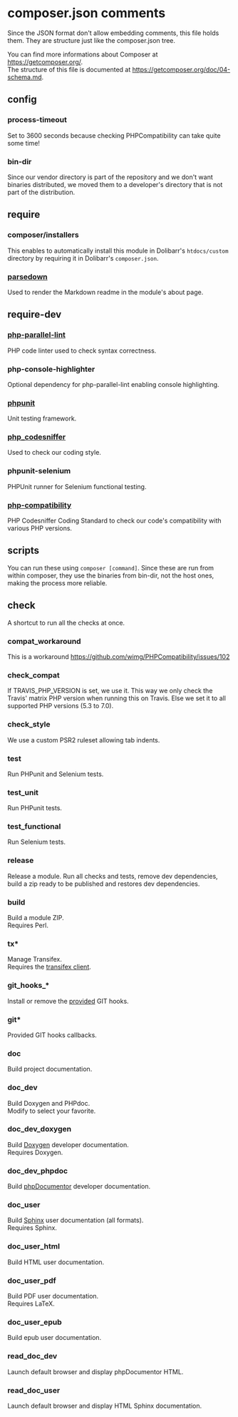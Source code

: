 # composer.json comments
Since the JSON format don't allow embedding comments, this file holds them.
They are structure just like the composer.json tree.

You can find more informations about Composer at https://getcomposer.org/.  
The structure of this file is documented at https://getcomposer.org/doc/04-schema.md. 

## config
### process-timeout
Set to 3600 seconds because checking PHPCompatibility can take quite some time!

### bin-dir
Since our vendor directory is part of the repository and we
don't want binaries distributed, we moved them to a developer's
directory that is not part of the distribution.

## require
### composer/installers
This enables to automatically install this module in Dolibarr's ```htdocs/custom``` directory by requiring it in Dolibarr's ```composer.json```.

### [parsedown](http://parsedown.org/)
Used to render the Markdown readme in the module's about page.

## require-dev
### [php-parallel-lint](https://github.com/JakubOnderka/PHP-Parallel-Lint)
PHP code linter used to check syntax correctness.

### php-console-highlighter
Optional dependency for php-parallel-lint enabling console highlighting.

### [phpunit](https://phpunit.de/)
Unit testing framework.

### [php_codesniffer](https://github.com/squizlabs/PHP_CodeSniffer)
Used to check our coding style.

### phpunit-selenium
PHPUnit runner for Selenium functional testing.

### [php-compatibility](https://github.com/squizlabs/PHP_CodeSniffer)
PHP Codesniffer Coding Standard to check our code's compatibility with various PHP versions.

## scripts
You can run these using ```composer [command]```.
Since these are run from within composer, they use the binaries from bin-dir,
not the host ones, making the process more reliable.

## check
A shortcut to run all the checks at once.

### compat_workaround
This is a workaround https://github.com/wimg/PHPCompatibility/issues/102

### check_compat
If TRAVIS_PHP_VERSION is set, we use it. This way we only check the Travis' matrix
PHP version when running this on Travis. Else we set it to all supported PHP versions
(5.3 to 7.0).

### check_style
We use a custom PSR2 ruleset allowing tab indents.

### test
Run PHPunit and Selenium tests.

### test_unit
Run PHPunit tests.

### test_functional
Run Selenium tests.

### release
Release a module.
Run all checks and tests, remove dev dependencies, build a zip ready to be published and restores dev dependencies.

### build
Build a module ZIP.  
Requires Perl.

### tx*
Manage Transifex.  
Requires the [transifex client](http://docs.transifex.com/client/).

### git_hooks_*
Install or remove the [provided](dev/git-hooks) GIT hooks.

### git*
Provided GIT hooks callbacks.

### doc
Build project documentation.

### doc_dev
Build Doxygen and PHPdoc.  
Modify to select your favorite.

### doc_dev_doxygen
Build [Doxygen](http://www.doxygen.org/) developer documentation.  
Requires Doxygen.

### doc_dev_phpdoc
Build [phpDocumentor](https://www.phpdoc.org/) developer documentation.

### doc_user
Build [Sphinx](http://www.sphinx-doc.org/) user documentation (all formats).  
Requires Sphinx.

### doc_user_html
Build HTML user documentation.

### doc_user_pdf
Build PDF user documentation.  
Requires LaTeX.

### doc_user_epub
Build epub user documentation.

### read_doc_dev
Launch default browser and display phpDocumentor HTML.

### read_doc_user
Launch default browser and display HTML Sphinx documentation.